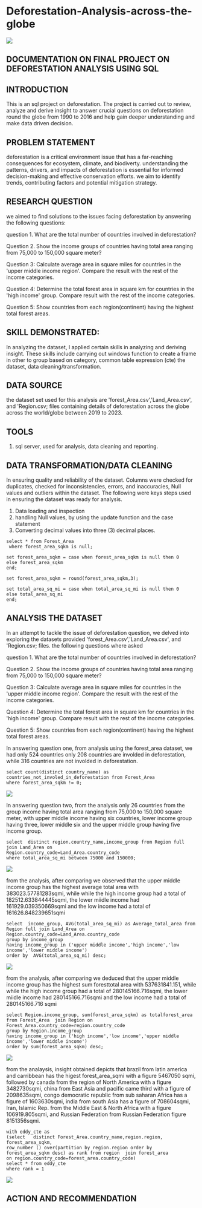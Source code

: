 # Deforestation-Analysis-across-the-globe
![](https://github.com/edwinonine/Deforestation-Analysis-across-the-globe/blob/main/irina-iriser-2Y4dE8sdhlc-unsplash.jpg)

## DOCUMENTATION ON FINAL PROJECT ON DEFORESTATION ANALYSIS USING SQL

## INTRODUCTION

This is an sql project on deforestation. The project is carried out to review, analyze and derive insight to answer crucial questions on deforestation round the globe from 1990 to 2016 
and help gain deeper understanding and make data driven decision.

## PROBLEM STATEMENT
deforestation is a critical environment issue that has a far-reaching consequences for ecosystem, climate, and biodiverty. 
understanding the patterns, drivers, and impacts of deforestation is essential for informed decision-making and effective conservation efforts.
we aim to identify trends, contributing factors and potential mitigation strategy.

## RESEARCH QUESTION

we aimed to find solutions to the issues facing deforestation by answering the following questions:

question 1. What are the total number of countries involved in deforestation? 

Question 2. Show the income groups of countries having total area ranging from 75,000 to 150,000 square meter?

Question 3: Calculate average area in square miles for countries in the 'upper middle income region'. Compare the result with the rest of the income categories.

Question 4: Determine the total forest area in square km for countries in the 'high income' group. Compare result with the rest of the income categories.

Question 5: Show countries from each region(continent) having the highest total forest areas. 

## SKILL DEMONSTRATED:

In analyzing the dataset, I applied certain skills in analyzing and deriving insight. 
These skills include carrying out windows function to create a frame in other to group based on category, common table expression (cte) the dataset, data cleaning/transformation.

## DATA SOURCE
the dataset set used for this analysis are 'forest_Area.csv','Land_Area.csv', and 'Region.csv; files containing details of deforestation across the globe across the world/globe between
2019 to 2023.

## TOOLS 
1. sql server, used for analysis, data cleaning and reporting.


## DATA TRANSFORMATION/DATA CLEANING
In ensuring quality and reliability of the dataset. Columns were checked for duplicates, checked for inconsistencies, errors, and inaccuracies, Null values and outliers within the dataset. The following were keys steps used in ensuring the dataset was ready for analysis.
1. Data loading and inspection
2. handling Null values, by using the update function and the case statement 
3. Converting decimal values into three (3) decimal places.

```
select * from Forest_Area
 where forest_area_sqkm is null;
```


```update Forest_Area
set forest_area_sqkm = case when forest_area_sqkm is null then 0
else forest_area_sqkm
end;
```

```update Forest_Area
set forest_area_sqkm = round(forest_area_sqkm,3);
```

```update Land_Area
set total_area_sq_mi = case when total_area_sq_mi is null then 0
else total_area_sq_mi
end;
```

##  ANALYSIS THE DATASET
In an attempt to tackle the issue of deforestation question, we delved into exploring the datasets provided 'forest_Area.csv','Land_Area.csv', and 'Region.csv; files. the following questions where asked

question 1. What are the total number of countries involved in deforestation? 

Question 2. Show the income groups of countries having total area ranging from 75,000 to 150,000 square meter?

Question 3: Calculate average area in square miles for countries in the 'upper middle income region'. Compare the result with the rest of the income categories.

Question 4: Determine the total forest area in square km for countries in the 'high income' group. Compare result with the rest of the income categories.

Question 5: Show countries from each region(continent) having the highest total forest areas. 


In answering question one, from analysis using the forest_area dataset, we had only 524 countries only 208 countries are involded in deforestation, 
while 316 countries are not involded in deforestation.
```
select count(distinct country_name) as countries_not_involed_in_deforestation from Forest_Area
where forest_area_sqkm != 0;
```

![](https://github.com/edwinonine/Deforestation-Analysis-across-the-globe/blob/main/question%201.PNG)


In answering question two, from the analysis only 26 countries from the group income having total area ranging from 75,000 to 150,000 square meter, with
upper middle income having six countries, lower income group having three, lower middle six and the upper middle group having five
income group. 
```
select  distinct region.country_name,income_group from Region full join Land_Area on 
Region.country_code=Land_Area.country_code
where total_area_sq_mi between 75000 and 150000;
```

![](https://github.com/edwinonine/Deforestation-Analysis-across-the-globe/blob/main/question%202.PNG)


from the analysis, after comparing we observed that the upper middle income group has the highest  average total area with 383023.57781283sqmi, while 
while the high income group had a total of 182512.633844445sqmi, the lower miidle income had 161929.039350669sqmi and the low income had 
a total of 161626.848239651sqmi
```
select  income_group, AVG(total_area_sq_mi) as Average_total_area from Region full join Land_Area on 
Region.country_code=Land_Area.country_code
group by income_group
having income_group in ('upper middle income','high income','low income','lower middle income')
order by  AVG(total_area_sq_mi) desc;
```
![](https://github.com/edwinonine/Deforestation-Analysis-across-the-globe/blob/main/question%203.PNG)


from the analysis, after comparing we deduced that the upper middle income group has the highest
sum foresttotal area with 537631841.151, while 
while the high income group had a total of 280145166.716sqmi, the lower miidle income had 280145166.716sqmi and the low income had 
a total of 280145166.716 sqmi 
```
select Region.income_group, sum(forest_area_sqkm) as totalforest_area from Forest_Area  join Region on 
Forest_Area.country_code=region.country_code
group by Region.income_group
having income_group in ('high income','low income','upper middle income','lower middle income')
order by sum(forest_area_sqkm) desc;
```
![](https://github.com/edwinonine/Deforestation-Analysis-across-the-globe/blob/main/question%204.PNG)


from the analaysis, insight obtained depicts that brazil from latin america and carribbean has the higest forest_area_sqmi with a 
figure 5467050 sqmi, followed by canada from the region of North America with a figure 3482730sqmi, china  from East Asia and pacific
came third with a figure of 2098635sqmi, congo democratic republic from sub saharan Africa has a figure of 1603630sqmi, india
from south Asia has a figure of 708604sqmi, Iran, Islamic Rep. from the Middle East & North Africa with a figure 106919.805sqmi, 
and Russian Federation from Russian Federation figure 8151356sqmi.
```
with eddy_cte as
(select   distinct Forest_Area.country_name,region.region, forest_area_sqkm, 
row_number () over(partition by region.region order by forest_area_sqkm desc) as rank from region  join forest_area
on region.country_code=forest_area.country_code)
select * from eddy_cte
where rank = 1
```
![](https://github.com/edwinonine/Deforestation-Analysis-across-the-globe/blob/main/question%205.PNG)


## ACTION AND RECOMMENDATION







